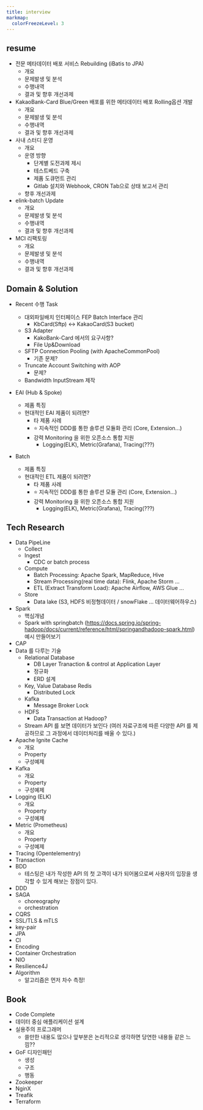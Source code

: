 ```yaml
---
title: interview
markmap:
  colorFreezeLevel: 3
---
```


## resume

- 전문 메타데이터 배포 서비스 Rebuilding (iBatis to JPA)
  - 개요
  - 문제발생 및 분석
  - 수행내역
  - 결과 및 향후 개선과제
- KakaoBank-Card Blue/Green 배포를 위한 메타데이터 배포 Rolling옵션 개발
  - 개요
  - 문제발생 및 분석
  - 수행내역
  - 결과 및 향후 개선과제
- 사내 스터디 운영
  - 개요
  - 운영 방향
    - 단계별 도전과제 제시
    - 테스트베드 구축
    - 제품 도큐먼트 관리
    - Gitlab 설치와 Webhook, CRON Tab으로 상태 보고서 관리
  - 향후 개선과제
- elink-batch Update
  - 개요
  - 문제발생 및 분석
  - 수행내역
  - 결과 및 향후 개선과제
- MCI 리팩토링
  - 개요
  - 문제발생 및 분석
  - 수행내역
  - 결과 및 향후 개선과제

## Domain & Solution

- Recent 수행 Task
  - 대외파일배치 인터페이스 FEP Batch Interface 관리
    - KbCard(Sftp) <-> KakaoCard(S3 bucket)
  - S3 Adapter
    - KakoBank-Card 에서의 요구사항?
    - File Up&Download 
  - SFTP Connection Pooling (with ApacheCommonPool)
    - 기존 문제?
  - Truncate Account Switching with AOP
    - 문제?
  - Bandwidth InputStream 제작

- EAI (Hub & Spoke)
  - 제품 특징
  - 현대적인 EAI 제품이 되려면?
    - 타 제품 사례
    - ⭐️ 지속적인 DDD를 통한 솔루션 모듈화 관리 (Core, Extension...)
    - 강력 Monitoring 을 위한 오픈소스 통합 지원
      - Logging(ELK), Metric(Grafana), Tracing(???)
     
- Batch
  - 제품 특징
  - 현대적인 ETL 제품이 되려면?
    - 타 제품 사례
    - ⭐️ 지속적인 DDD를 통한 솔루션 모듈 관리 (Core, Extension...)
    - 강력 Monitoring 을 위한 오픈소스 통합 지원
      - Logging(ELK), Metric(Grafana), Tracing(???)

## Tech Research

- Data PipeLine
  - Collect
  - Ingest
    - CDC or batch process
  - Compute
    - Batch Processing: Apache Spark, MapReduce, Hive
    - Stream Processing(real time data): Flink, Apache Storm ...
    - ETL (Extract Transform Load): Apache Airflow, AWS Glue ...
  - Store
    - Data lake (S3, HDFS 비정형데이터 / snowFlake ... 데이터웨어하우스)
- Spark
  - 핵심개념
  - Spark with springbatch (https://docs.spring.io/spring-hadoop/docs/current/reference/html/springandhadoop-spark.html) 예시 만들어보기
- CAP
- Data 를 다루는 기술
  - Relational Database
    - DB Layer Tranaction & control at Application Layer 
    - 정규화
    - ERD 설계
  - Key, Value Database Redis
    - Distributed Lock
  - Kafka
    - Message Broker Lock
  - HDFS
    - Data Transaction at Hadoop?
  - Stream API 를 보면 데이터가 보인다 (여러 자료구조에 따른 다양한 API 를 제공하므로 그 과정에서 데이터처리를 배울 수 있다.)
- Apache Ignite Cache
  - 개요
  - Property
  - 구성예제
- Kafka
  - 개요
  - Property
  - 구성예제
- Logging (ELK)
  - 개요
  - Property
  - 구성예제
- Metric (Prometheus)
  - 개요
  - Property
  - 구성예제
- Tracing (Opentelementry)
- Transaction
- BDD
  - 테스팅은 내가 작성한 API 의 첫 고객이 내가 되어봄으로써 사용자의 입장을 생각할 수 있게 해보는 장점이 있다.
- DDD
- SAGA
  - choreography
  - orchestration
- CQRS
- SSL/TLS & mTLS
- key-pair
- JPA
- CI
- Encoding
- Container Orchestration
- NIO
- Resilience4J
- Algorithm
  - 알고리즘은 먼저 차수 측정!

## Book

- Code Complete
- 데이터 중심 애플리케이션 설계
- 실용주의 프로그래머
  - 쓸만한 내용도 많으나 앞부분은 논리적으로 생각하면 당연한 내용들 같은 느낌??
- GoF 디자인패턴
  - 생성
  - 구조
  - 행동
- Zookeeper
- NginX
- Treafik
- Terraform
